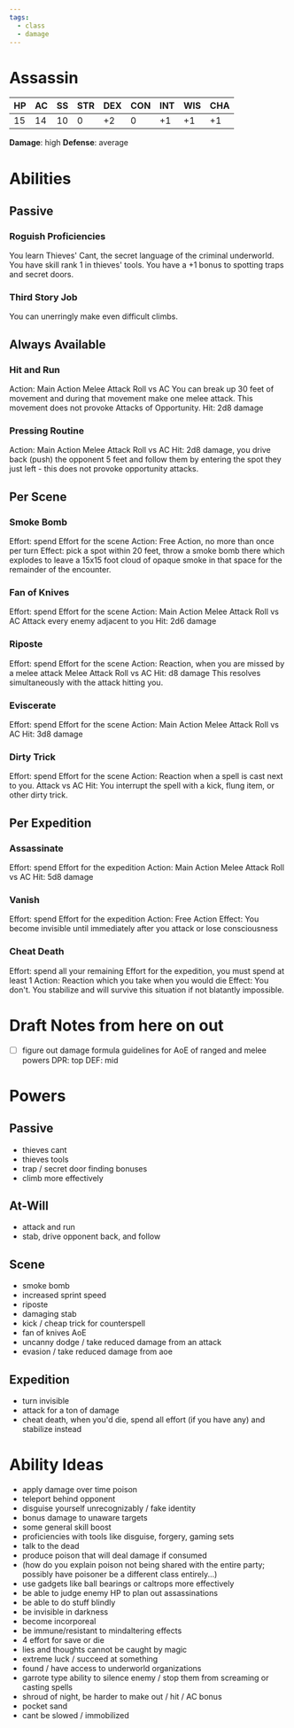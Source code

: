 ```yaml
---
tags:
  - class
  - damage
---
```

# Assassin
| HP | AC | SS | STR | DEX | CON | INT | WIS | CHA |
|----|----|----|-----|-----|-----|-----|-----|-----|
|15  |14  | 10 |0    |+2   |0    | +1  |+1   |+1   |
**Damage**: high
**Defense**: average

# Abilities
## Passive
### Roguish Proficiencies
You learn Thieves' Cant, the secret language of the criminal underworld.
You have skill rank 1 in thieves' tools.
You have a +1 bonus to spotting traps and secret doors.
### Third Story Job
You can unerringly make even difficult climbs.

## Always Available
### Hit and Run
Action: Main Action
Melee Attack Roll vs AC
You can break up 30 feet of movement and during that movement make one melee attack. This movement does not provoke Attacks of Opportunity.
Hit: 2d8 damage
### Pressing Routine
Action: Main Action
Melee Attack Roll vs AC
Hit: 2d8 damage, you drive back (push) the opponent 5 feet and follow them by entering the spot they just left - this does not provoke opportunity attacks.

## Per Scene
### Smoke Bomb
Effort: spend Effort for the scene
Action: Free Action, no more than once per turn
Effect: pick a spot within 20 feet, throw a smoke bomb there which explodes to leave a 15x15 foot cloud of opaque smoke in that space for the remainder of the encounter.
### Fan of Knives
Effort: spend Effort for the scene
Action: Main Action
Melee Attack Roll vs AC
Attack every enemy adjacent to you
Hit: 2d6 damage
### Riposte
Effort: spend Effort for the scene
Action: Reaction, when you are missed by a melee attack
Melee Attack Roll vs AC
Hit: d8 damage
This resolves simultaneously with the attack hitting you.
### Eviscerate
Effort: spend Effort for the scene
Action: Main Action
Melee Attack Roll vs AC
Hit: 3d8 damage
### Dirty Trick
Effort: spend Effort for the scene
Action: Reaction when a spell is cast next to you.
Attack vs AC
Hit: You interrupt the spell with a kick, flung item, or other dirty trick.

## Per Expedition
### Assassinate
Effort: spend Effort for the expedition
Action: Main Action
Melee Attack Roll vs AC
Hit: 5d8 damage
### Vanish
Effort: spend Effort for the expedition
Action: Free Action
Effect: You become invisible until immediately after you attack or lose consciousness
### Cheat Death
Effort: spend all your remaining Effort for the expedition, you must spend at least 1
Action: Reaction which you take when you would die
Effect: You don't. You stabilize and will survive this situation if not blatantly impossible.

# Draft Notes from here on out
- [ ] figure out damage formula guidelines for AoE of ranged and melee powers
DPR: top
DEF: mid
# Powers
## Passive
- thieves cant
- thieves tools
- trap / secret door finding bonuses
- climb more effectively
## At-Will
- attack and run
- stab, drive opponent back, and follow
## Scene
- smoke bomb
- increased sprint speed
- riposte
- damaging stab
- kick / cheap trick for counterspell
- fan of knives AoE
- uncanny dodge / take reduced damage from an attack
- evasion / take reduced damage from aoe
## Expedition
- turn invisible
- attack for a ton of damage
- cheat death, when you'd die, spend all effort (if you have any) and stabilize instead
# Ability Ideas
- apply damage over time poison
- teleport behind opponent
- disguise yourself unrecognizably / fake identity
- bonus damage to unaware targets
- some general skill boost
- proficiencies with tools like disguise, forgery, gaming sets
- talk to the dead
- produce poison that will deal damage if consumed
- (how do you explain poison not being shared with the entire party; possibly have poisoner be a different class entirely...)
- use gadgets like ball bearings or caltrops more effectively
- be able to judge enemy HP to plan out assassinations
- be able to do stuff blindly
- be invisible in darkness
- become incorporeal
- be immune/resistant to mindaltering effects
- 4 effort for save or die
- lies and thoughts cannot be caught by magic
- extreme luck / succeed at something
- found / have access to underworld organizations
- garrote type ability to silence enemy / stop them from screaming or casting spells
- shroud of night, be harder to make out / hit / AC bonus
- pocket sand
- cant be slowed / immobilized
